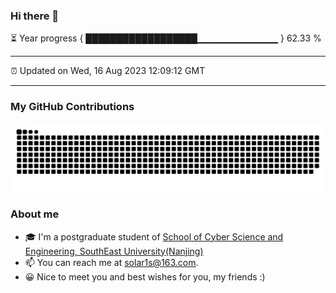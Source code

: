 ### Hi there 👋

⏳ Year progress { ██████████████████▁▁▁▁▁▁▁▁▁▁▁▁ } 62.33 %

---

⏰ Updated on Wed, 16 Aug 2023 12:09:12 GMT

---
### My GitHub Contributions    

![](https://raw.githubusercontent.com/chenzongyao200127/chenzongyao200127/main/assets/github-contribution-grid-snake.svg)          

### About me   

- 🎓 I'm a postgraduate student of [School of Cyber Science and Engineering, SouthEast University(Nanjing)](https://www.seu.edu.cn/)
- 📫 You can reach me at [solar1s@163.com](mailto:solar1s@163.com).
- 😀 Nice to meet you and best wishes for you, my friends :)  


